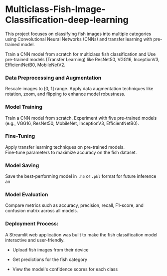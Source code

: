 # Multiclass-Fish-Image-Classification-deep-learning

This project focuses on classifying fish images into multiple categories using Convolutional Neural Networks (CNNs) and transfer learning with pre-trained model.

Train a CNN model from scratch for multiclass fish classification and Use pre-trained models (Transfer Learning) like ResNet50, VGG16, InceptionV3, EfficientNetB0, MobileNetV2.

### Data Preprocessing and Augmentation
Rescale images to [0, 1] range.
Apply data augmentation techniques like rotation, zoom, and flipping to enhance model robustness.

### Model Training
Train a CNN model from scratch.
Experiment with five pre-trained models (e.g., VGG16, ResNet50, MobileNet, InceptionV3, EfficientNetB0).

### Fine-Tuning
Apply transfer learning techniques on pre-trained models.  
Fine-tune parameters to maximize accuracy on the fish dataset.

### Model Saving
Save the best-performing model in `.h5` or `.pkl` format for future inference an

### Model Evaluation
Compare metrics such as accuracy, precision, recall, F1-score, and confusion matrix across all models.


### Deployment Process:
A Streamlit web application was built to make the fish classification model interactive and user-friendly.
- Upload fish images from their device

- Get predictions for the fish category

- View the model's confidence scores for each class

